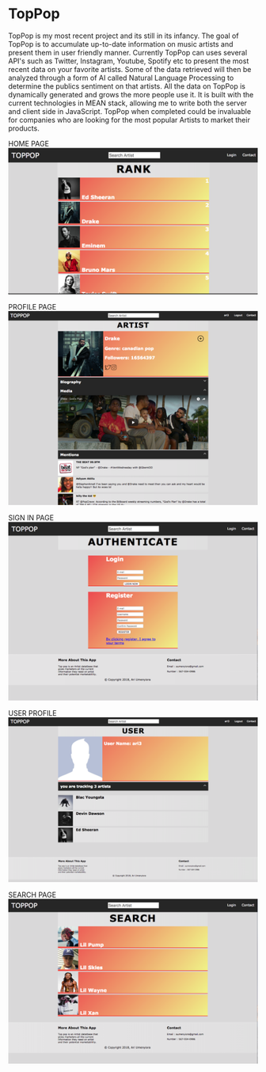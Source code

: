 # TopPop
TopPop is my most recent project and its still in its infancy. The goal of TopPop is to accumulate up-to-date information on music artists and present them in user friendly manner. Currently TopPop can uses several API's such as Twitter, Instagram, Youtube, Spotify etc to present the most recent data on your favorite artists. Some of the data retrieved will then be analyzed through a form of AI called Natural Language Processing to determine the publics sentiment on that artists. All the data on TopPop is dynamically generated and grows the more people use it. It is built with the current technologies in MEAN stack, allowing me to write both the server and client side in JavaScript. TopPop when completed could be invaluable for companies who are looking for the most popular Artists to market their products.


HOME PAGE
![](/pageImages/Snip20180223_1.png)


PROFILE PAGE
![](/pageImages/Snip20180404_4.png)

SIGN IN PAGE
![](/pageImages/Snip20180313_3.png)

USER PROFILE
![](/pageImages/Snip20180404_2.png)

SEARCH PAGE
![](/pageImages/Snip20180313_4.png)
